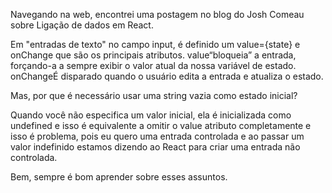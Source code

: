 Navegando na web, encontrei uma postagem no blog do Josh Comeau sobre Ligação de dados em React.

Em "entradas de texto" no campo input, é definido um value={state} e onChange que são os principais atributos.
value“bloqueia” a entrada, forçando-a a sempre exibir o valor atual da nossa variável de estado.
onChangeÉ disparado quando o usuário edita a entrada e atualiza o estado.

Mas, por que é necessário usar uma string vazia como estado inicial?

Quando você não especifica um valor inicial, ela é inicializada como undefined e isso é equivalente a omitir o value atributo completamente e isso é problema, pois eu quero uma entrada controlada e ao passar um valor indefinido estamos dizendo ao React para criar uma entrada não controlada.

Bem, sempre é bom aprender sobre esses assuntos.
